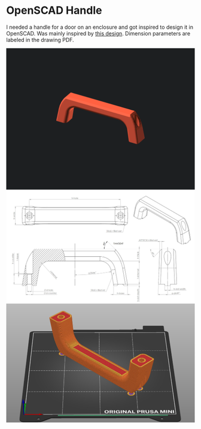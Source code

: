 # OpenSCAD Handle
I needed a handle for a door on an enclosure and got inspired to design it in OpenSCAD. Was mainly inspired by [this design](https://www.printables.com/model/53701-prusa-mini-handle-supportless). Dimension parameters are labeled in the drawing PDF. 

[<img src="./stuff/handle.gif">]()
[<img src="./stuff/drawing.jpg">]()
[<img src="./stuff/slicer.jpg">]()

